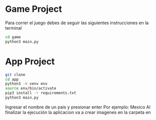 # Game Project

Para correr el juego debes de seguir las siguientes instrucciones en la terminal

```sh
cd game
python3 main.py
```

# App Project

```sh
git clone
cd app
python3 -m venv env
source env/bin/activate
pip3 install -r requirements.txt
python3 main.py
```
Ingresar el nombre de un pais y presionar enter
Por ejemplo: Mexico
Al finalizar la ejecución la aplicacion va a crear imagenes en la carpeta en